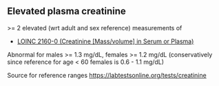 ## Elevated plasma creatinine 

\>= 2 elevated (wrt adult and sex reference) measurements of 

* [LOINC 2160-0 (Creatinine [Mass/volume] in Serum or Plasma)](https://athena.ohdsi.org/search-terms/terms/3016723)

Abnormal for males >= 1.3 mg/dL, females >= 1.2 mg/dL (conservatively since reference for age < 60 females is 0.6 - 1.1 mg/dL)

Source for reference ranges https://labtestsonline.org/tests/creatinine

<!---
```SQL
{}
```
-->
